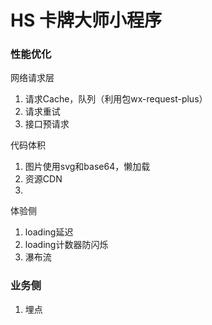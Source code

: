 # HS 卡牌大师小程序


### 性能优化

网络请求层
1. 请求Cache，队列（利用包wx-request-plus）
2. 请求重试
3. 接口预请求

代码体积
1. 图片使用svg和base64，懒加载
2. 资源CDN
3. 

体验侧
1. loading延迟
2. loading计数器防闪烁
3. 瀑布流

### 业务侧
1. 埋点